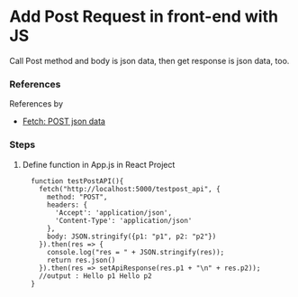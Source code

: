 # Add Post Request in front-end with JS

Call Post method and body is json data, then get response is json data, too.

### References 
References by 

- [Fetch: POST json data](https://stackoverflow.com/questions/29775797/fetch-post-json-data)

### Steps
 1. Define function in App.js in React Project
 
          function testPostAPI(){
            fetch("http://localhost:5000/testpost_api", {
              method: "POST",
              headers: {
                'Accept': 'application/json',
                'Content-Type': 'application/json'
              },
              body: JSON.stringify({p1: "p1", p2: "p2"})
            }).then(res => {
              console.log("res = " + JSON.stringify(res));
              return res.json()
            }).then(res => setApiResponse(res.p1 + "\n" + res.p2));
		    //output : Hello p1 Hello p2
		  }
